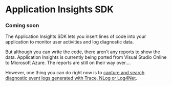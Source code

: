 <properties title="Application Insights SDK" pageTitle="Application Insights SDK" description="Log user activities and diagnostic events." metaKeywords="analytics monitoring application insights" authors="awills"  />
 
# Application Insights SDK

### Coming soon

The Application Insights SDK lets you insert lines of code into your application to monitor user activities and log diagnostic data.

But although you can write the code, there aren't any reports to show the data. Application Insights is currently being ported from Visual Studio Online to Microsoft Azure. The reports are still on their way over.... 

However, one thing you can do right now is to [capture and search diagnostic event logs generated with Trace, NLog or Log4Net][diagnostics]. 



<!--Anchors-->


<!--Link references-->
[diagnostics]: ../appinsights-24diagnostics/


